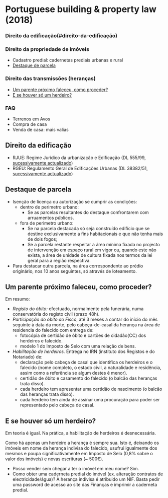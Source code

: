 # Portuguese building & property law (2018)

### Direito da edificação(#direito-da-edificação)

### Direito da propriedade de imóveis

- Cadastro predial: cadernetas prediais urbanas e rural
- [Destaque de parcela](#destaque-de-parcela)

### Direito das transmissões (heranças)

- [Um parente próximo faleceu, como proceder?](#um-parente-próximo-faleceu-como-proceder)
- [E se houver só um herdeiro?](#e-se-houver-só-um-herdeiro)

### FAQ

- Terrenos em Avos
- Compra de casa
- Venda de casa: mais valias




## Direito da edificação

- RJUE: Regime Jurídico da urbanização e Edificação (DL 555/99, [sucessivamente actualizado](http://www.pgdlisboa.pt/leis/lei_mostra_articulado.php?nid=625&tabela=leis))
- RGEU: Regulamento Geral de Edificações Urbanas (DL 38382/51, [sucessivamente actualizado](http://www.pgdlisboa.pt/leis/lei_mostra_articulado.php?nid=1217&tabela=leis))




## Destaque de parcela

- Isenção de licença ou autorização se cumprir as condições:
	- dentro de perimetro urbano:
		- Se as parcelas resultantes do destaque confrontarem com arruamentos públicos.
	- fora de perimetro urbano:
		- Se na parcela destacada só seja construído edifício que se destine exclusivamente a fins habitacionais e que não tenha mais de dois fogos;
		- Se a parcela restante respeitar a área mínima fixada no projecto de intervenção em espaço rural em vigor ou, quando este não exista, a área de unidade de cultura fixada nos termos da lei geral para a região respectiva.
- Para destacar outra parcela, na área correspondente ao prédio originário, nos 10 anos seguintes, só através de loteamento.




## Um parente próximo faleceu, como proceder?

Em resumo:

- *Registo do óbito:* efectuado, normalmente pela funerária, numa conservatória do registo civil (prazo 48h).
- *Participação do óbito ao Fisco*, até 3 meses a contar do início do mês seguinte à data da morte, pelo cabeça-de-casal da herança na área de residencia do falecido com entrega de:
	- fotocópia de certidão de óbito e cartões de cidadão(CC) dos herdeiros e falecido.
	- modelo 1 do Imposto de Selo com uma relação de bens.
- *Habilitação de herdeiros.* Entrega no IRN (instituto dos Registos e do Notariado) de:
	- declaração pelo cabeça de casal que identifica os herdeiros e o falecido (nome completo, o estado civil, a naturalidade e residência, assim como a referência se algum destes é menor).
	- certidão de óbito e casamento do falecido (o balcão das heranças trata disso).
	- cada herdeiro tem apresentar uma certidão de nascimento (o balcão das heranças trata disso).
	- cada herdeiro tem ainda de assinar uma procuração para poder ser representado pelo cabeça de casal.




## E se houver só um herdeiro?

Em teoria é igual. Na prática, a habilitação de herdeiros é desnecessária.

Como há apenas um herdeiro a herança é sempre sua. Isto é, deixando os imóveis em nome da herança indivisa do falecido, usufrui igualmente dos mesmos e poupa significativamente em Imposto de Selo (0,8% sobre o valor dos imóveis) e novas escrituras (~ 500€).

- Posso vender sem chegar a ter o imóvel em meu nome? Sim.
- Como obter uma caderneta predial do imóvel (ex. alteração contratos de electricidade/água)? À herança indivisa é atribuido um NIF. Basta pedir uma password de acesso ao site das Finanças e imprimir a caderneta predial.